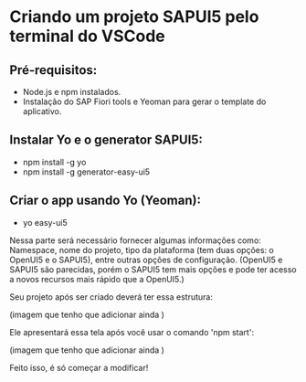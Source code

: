 # Criando um projeto SAPUI5 pelo terminal do VSCode

## Pré-requisitos:
- Node.js e npm instalados.
- Instalação do SAP Fiori tools e Yeoman para gerar o template do aplicativo.

## Instalar Yo e o generator SAPUI5:
- npm install -g yo
- npm install -g generator-easy-ui5 

## Criar o app usando Yo (Yeoman):
- yo easy-ui5

Nessa parte será necessário fornecer algumas informações como:
Namespace, nome do projeto, tipo da plataforma (tem duas opções: o OpenUI5 e o SAPUI5), entre outras opções de configuração.
(OpenUI5 e SAPUI5 são parecidas, porém o SAPUI5 tem mais opções e pode ter acesso a novos recursos mais rápido que a OpenUI5.)

Seu projeto após ser criado deverá ter essa estrutura:

(imagem que tenho que adicionar ainda )

Ele apresentará essa tela após você usar o comando 'npm start':

(imagem que tenho que adicionar ainda )

Feito isso, é só começar a modificar!